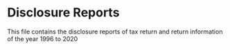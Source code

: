 # Disclosure Reports
This file contains the disclosure reports of tax return and return information of the year 1996 to 2020 
